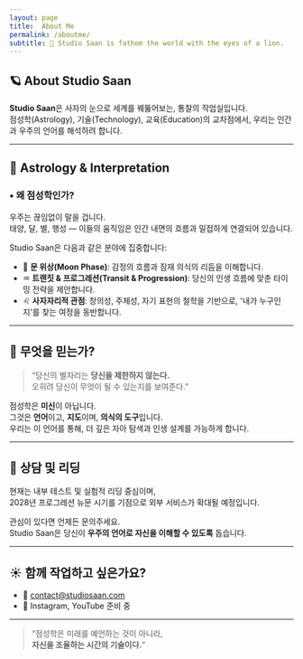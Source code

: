 ```yaml
---
layout: page
title:  About Me
permalink: /aboutme/
subtitle: 🦁 Studio Saan is fathom the world with the eyes of a lion.
---
```


## 🪐 About Studio Saan

**Studio Saan**은 사자의 눈으로 세계를 꿰뚫어보는, 통찰의 작업실입니다.  
점성학(Astrology), 기술(Technology), 교육(Education)의 교차점에서, 우리는 인간과 우주의 언어를 해석하려 합니다.

---

## 🌌 Astrology & Interpretation

### ▪ 왜 점성학인가?

우주는 끊임없이 말을 겁니다.  
태양, 달, 별, 행성 — 이들의 움직임은 인간 내면의 흐름과 밀접하게 연결되어 있습니다.

Studio Saan은 다음과 같은 분야에 집중합니다:

- 🌙 **문 위상(Moon Phase)**: 감정의 흐름과 잠재 의식의 리듬을 이해합니다.  
- ♒ **트랜짓 & 프로그레션(Transit & Progression)**: 당신의 인생 흐름에 맞춘 타이밍 전략을 제안합니다.  
- ♌ **사자자리적 관점**: 창의성, 주체성, 자기 표현의 철학을 기반으로, '내가 누구인지'를 찾는 여정을 동반합니다.  

---

## 🧭 무엇을 믿는가?

> “당신의 별자리는 **당신을 제한하지 않는다.**  
> 오히려 당신이 무엇이 될 수 있는지를 보여준다.”

점성학은 **미신**이 아닙니다.  
그것은 **언어**이고, **지도**이며, **의식의 도구**입니다.  
우리는 이 언어를 통해, 더 깊은 자아 탐색과 인생 설계를 가능하게 합니다.

---

## 🔮 상담 및 리딩

현재는 내부 테스트 및 실험적 리딩 중심이며,  
2028년 프로그레션 뉴문 시기를 기점으로 외부 서비스가 확대될 예정입니다.

관심이 있다면 언제든 문의주세요.  
Studio Saan은 당신이 **우주의 언어로 자신을 이해할 수 있도록** 돕습니다.

---

## ☀️ 함께 작업하고 싶은가요?

- 📧 [contact@studiosaan.com](mailto:contact@studiosaan.com)
- 🦁 Instagram, YouTube 준비 중

---

> “점성학은 미래를 예언하는 것이 아니라,  
> **자신을 조율하는 시간의 기술이다.**”

